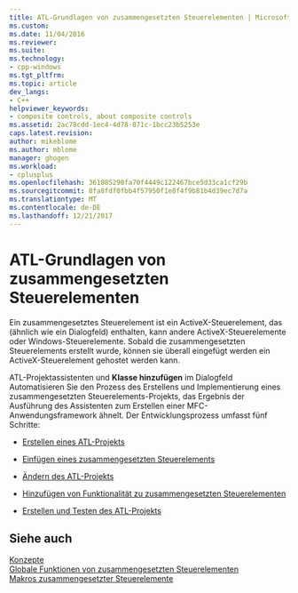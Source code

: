 ```yaml
---
title: ATL-Grundlagen von zusammengesetzten Steuerelementen | Microsoft Docs
ms.custom: 
ms.date: 11/04/2016
ms.reviewer: 
ms.suite: 
ms.technology:
- cpp-windows
ms.tgt_pltfrm: 
ms.topic: article
dev_langs:
- C++
helpviewer_keywords:
- composite controls, about composite controls
ms.assetid: 2ac78cdd-1ec4-4d78-871c-1bcc23b5253e
caps.latest.revision: 
author: mikeblome
ms.author: mblome
manager: ghogen
ms.workload:
- cplusplus
ms.openlocfilehash: 361085290fa70f4449c122467bce5d33ca1cf29b
ms.sourcegitcommit: 8fa8fdf0fbb4f57950f1e8f4f9b81b4d39ec7d7a
ms.translationtype: MT
ms.contentlocale: de-DE
ms.lasthandoff: 12/21/2017
---
```

# <a name="atl-composite-control-fundamentals"></a>ATL-Grundlagen von zusammengesetzten Steuerelementen
Ein zusammengesetztes Steuerelement ist ein ActiveX-Steuerelement, das (ähnlich wie ein Dialogfeld) enthalten, kann andere ActiveX-Steuerelemente oder Windows-Steuerelemente. Sobald die zusammengesetzten Steuerelements erstellt wurde, können sie überall eingefügt werden ein ActiveX-Steuerelement gehostet werden kann.  
  
 ATL-Projektassistenten und **Klasse hinzufügen** im Dialogfeld Automatisieren Sie den Prozess des Erstellens und Implementierung eines zusammengesetzten Steuerelements-Projekts, das Ergebnis der Ausführung des Assistenten zum Erstellen einer MFC-Anwendungsframework ähnelt. Der Entwicklungsprozess umfasst fünf Schritte:  
  
-   [Erstellen eines ATL-Projekts](../atl/reference/creating-an-atl-project.md)  
  
-   [Einfügen eines zusammengesetzten Steuerelements](../atl/inserting-a-composite-control.md)  
  
-   [Ändern des ATL-Projekts](../atl/modifying-the-atl-project.md)  
  
-   [Hinzufügen von Funktionalität zu zusammengesetzten Steuerelementen](../atl/adding-functionality-to-the-composite-control.md)  
  
-   [Erstellen und Testen des ATL-Projekts](../atl/building-and-testing-the-atl-project.md)  
  
## <a name="see-also"></a>Siehe auch  
 [Konzepte](../atl/active-template-library-atl-concepts.md)   
 [Globale Funktionen von zusammengesetzten Steuerelementen](../atl/reference/composite-control-global-functions.md)   
 [Makros zusammengesetzter Steuerelemente](../atl/reference/composite-control-macros.md)

